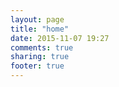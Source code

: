 ```yaml
---
layout: page
title: "home"
date: 2015-11-07 19:27
comments: true
sharing: true
footer: true
---
```


